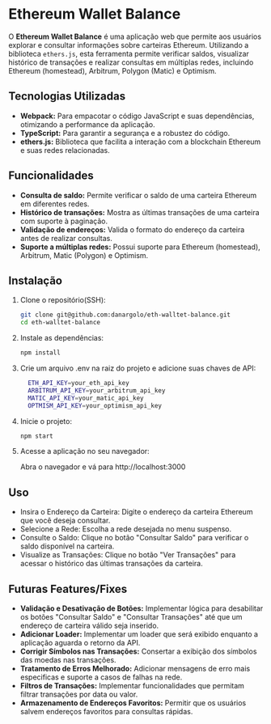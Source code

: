# Ethereum Wallet Balance

O **Ethereum Wallet Balance** é uma aplicação web que permite aos usuários explorar e consultar informações sobre carteiras Ethereum. Utilizando a biblioteca `ethers.js`, esta ferramenta permite verificar saldos, visualizar histórico de transações e realizar consultas em múltiplas redes, incluindo Ethereum (homestead), Arbitrum, Polygon (Matic) e Optimism.

## Tecnologias Utilizadas

- **Webpack:** Para empacotar o código JavaScript e suas dependências, otimizando a performance da aplicação.
- **TypeScript:** Para garantir a segurança e a robustez do código.
- **ethers.js:** Biblioteca que facilita a interação com a blockchain Ethereum e suas redes relacionadas.

## Funcionalidades

- **Consulta de saldo:** Permite verificar o saldo de uma carteira Ethereum em diferentes redes.
- **Histórico de transações:** Mostra as últimas transações de uma carteira com suporte à paginação.
- **Validação de endereços:** Valida o formato do endereço da carteira antes de realizar consultas.
- **Suporte a múltiplas redes:** Possui suporte para Ethereum (homestead), Arbitrum, Matic (Polygon) e Optimism.

## Instalação

1. Clone o repositório(SSH):
   ```bash
   git clone git@github.com:danargolo/eth-walltet-balance.git
   cd eth-walltet-balance
   ```
2. Instale as dependências: 
    ```bash
    npm install
    ```

3. Crie um arquivo .env na raiz do projeto e adicione suas chaves de API:
    ```bash
      ETH_API_KEY=your_eth_api_key
      ARBITRUM_API_KEY=your_arbitrum_api_key
      MATIC_API_KEY=your_matic_api_key
      OPTMISM_API_KEY=your_optimism_api_key
    ```
4. Inicie o projeto:
    ```bash
    npm start
    ```
5. Acesse a aplicação no seu navegador:

    Abra o navegador e vá para http://localhost:3000

## Uso
- Insira o Endereço da Carteira: Digite o endereço da carteira Ethereum que você deseja consultar.
- Selecione a Rede: Escolha a rede desejada no menu suspenso.
- Consulte o Saldo: Clique no botão "Consultar Saldo" para verificar o saldo disponível na carteira.
- Visualize as Transações: Clique no botão "Ver Transações" para acessar o histórico das últimas transações da carteira.

## Futuras Features/Fixes
- **Validação e Desativação de Botões:** Implementar lógica para desabilitar os botões "Consultar Saldo" e "Consultar Transações" até que um endereço de carteira válido seja inserido.
- **Adicionar Loader:** Implementar um loader que será exibido enquanto a aplicação aguarda o retorno da API.
- **Corrigir Símbolos nas Transações:** Consertar a exibição dos símbolos das moedas nas transações.
- **Tratamento de Erros Melhorado:** Adicionar mensagens de erro mais especificas e suporte a casos de falhas na rede.
- **Filtros de Transações:** Implementar funcionalidades que permitam filtrar transações por data ou valor.
- **Armazenamento de Endereços Favoritos:** Permitir que os usuários salvem endereços favoritos para consultas rápidas.

